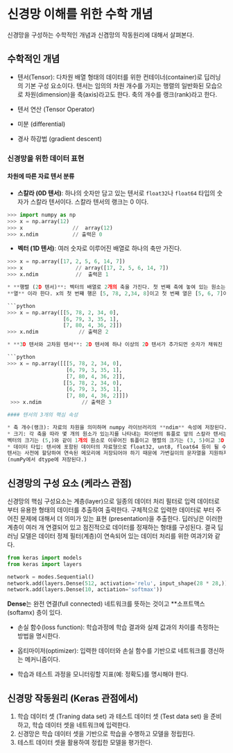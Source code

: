 # 신경망 이해를 위한 수학 개념 

신경망을 구성하는 수학적인 개념과 신겸망의 작동원리에 대해서 살펴본다. 

## 수학적인 개념 

* 텐서(Tensor): 다차원 배열 형태의 데이터를 위한 컨테이너(container)로 딥러닝의 기본 구성 요소이다. 
텐서는 임의의 차원 개수를 가지는 행렬의 일반화된 모습으로 차원(dimension)을 축(axis)라고도 한다. 축의 개수를 랭크(rank)라고 한다. 

* 텐서 연산 (Tensor Operator)
* 미분 (differential)
* 경사 하강법 (gradient descent)


### 신경망을 위한 데이터 표현 

#### 차원에 따른 자료 텐서 분류

* **스칼라 (0D 텐서)**: 하나의 숫자만 담고 있는 텐서로 ```float32```나 ```float64``` 타입의 숫자가 스칼라 텐서이다. 
스칼라 텐서의 랭크는 0 이다. 

```python
>>> import numpy as np
>>> x = np.array(12)
>>> x                //  array(12)
>>> x.ndim           // 출력은 0
```

* **벡터 (1D 텐서)**: 여러 숫자로 이루어진 배열로 하나의 축만 가진다. 

```python
>>> x = np.array([17, 2, 5, 6, 14, 7])
>>> x                 // array([17, 2, 5, 6, 14, 7])
>>> x.ndim            //  출력은 1

* **행렬 (2D 텐서)**: 벡터의 배열로 2개의 축을 가진다. 첫 번째 축에 놓여 있는 원소는 **행**, 두 번째 축에 있는 원소를
**열** 이라 한다. x의 첫 번쨰 행은 [5, 78, 2,34, 8]이고 첫 번째 열은 [5, 6, 7]이다. 

```python
>>> x = np.array([[5, 78, 2, 34, 0],
                  [6, 79, 3, 35, 1],
                  [7, 80, 4, 36, 2]])
>>> x.ndim             // 출력은 2

* **3D 텐서와 고차원 텐서**: 2D 텐서에 하나 이상의 2D 텐서가 추가되먼 숫자가 채워진 직육면체 형태인 3D 텐서가 된다.

```python
>>> x = np.array([[[5, 78, 2, 34, 0],
                   [6, 79, 3, 35, 1],
                   [7, 80, 4, 36, 2]],
                  [[5, 78, 2, 34, 0],
                   [6, 79, 3, 35, 1],
                   [7, 80, 4, 36, 2]]])
 >>> x.ndim             // 출력은 3

#### 텐서의 3개의 핵심 속성 

* 축 개수(랭크): 자료의 차원을 의미하며 numpy 라이브러리의 **ndim** 속성에 저장된다.
* 크기: 각 축을 따라 몇 개의 원소가 있는지를 나타내는 파이썬의 튜플로 앞의 스칼라 텐서는 ()와 같이 크기가 없다. 
벡터의 크기는 (5,)와 같이 1개의 원소로 이루어진 튜플이고 행렬의 크기는 (3, 5)이고 3D 텐서의 크기는 (2, 3, 5) 이다.
* 데이터 타입: 텐서에 포함된 데이터의 자료형으로 float32, unt8, float64 등이 될 수 있다. 
텐서는 사전에 할당하여 연속된 메모리에 저장되어야 하기 때문에 가변길이의 문자열을 지원하지 않는다. 
(numPy에서 dtype에 저장된다.)

```








## 신경망의 구성 요소 (케라스 관점)

신경망의 핵심 구성요소는 계층(layer)으로 일종의 데이터 처리 필터로 입력 데이터로 부터 유용한 형태의 데이터를 추출하여 출력한다. 
구체적으로 입력한 데이터로 부터 주어진 문제에 대해서 더 의미가 있는 표현 (presentation)을 추출한다. 
딥러닝은 이러한 계층이 여러 개 연결되어 있고 점진적으로 데이터를 정재하는 형태를 구성된다. 
결국 딥러닝 모델은 데이터 정제 필터(계층)이 연속되어 있는 데이터 처리를 위한 여과기와 같다.

```python
from keras import models 
from keras import layers 

network = modes.Sequential()
network.add(layers.Dense(512, activation='relu', input_shape(28 * 28,))
network.add(layers.Dense(10, actiation='softmax'))
```
**Dense**는 완전 연결(full connected) 네트워크를 뜻하는 것이고 **소프트맥스(softamx) 층이 있다. 

* 손실 함수(loss function): 학습과정에 학습 결과와 실제 값과의 차이를 측정하는 방법을 명시한다. 

* 옵티마이저(optimizer): 입력한 데이터와 손실 함수를 기반으로 네트워크를 갱신하는 메커니즘이다.

* 학습과 테스트 과정을 모니터링할 지표(예: 정확도)를 명시해야 한다.  


## 신경망 작동원리 (Keras 관점에서)

1. 학습 데이터 셋 (Traning data set) 과 테스트 데이터 셋 (Test data set) 을 준비하고, 학습 데이터 셋을 네트워크에 입력한다.
2. 신경망은 학습 데이터 셋을 기반으로 학습을 수행하고 모델을 정립힌다. 
3. 테스트 데이터 셋을 활용하여 정립한 모델을 평가한다. 


